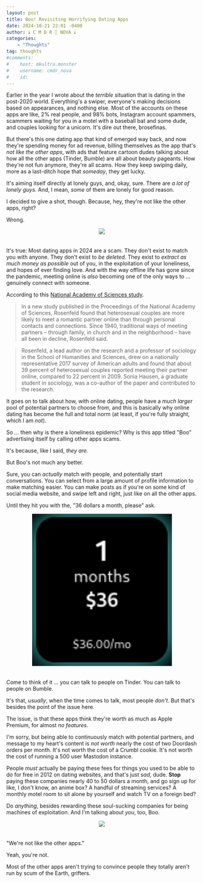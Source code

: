 ```yaml
---
layout: post
title: Boo! Revisiting Horrifying Dating Apps
date: 2024-10-21 22:01 -0400
author: 𐕣 C M D R ░ NOVA 𐕣
categories:
    - "Thoughts"
tag: thoughts
#comments:
#    host: mkultra.monster
#    username: cmdr_nova
#    id:
---
```


Earlier in the year I wrote about the *terrible* situation that is dating in the post-2020 world. Everything's a swiper, everyone's making decisions based on appearances, and nothing else. Most of the accounts on these apps are like, 2% real people, and 98% bots, Instagram account spammers, scammers waiting for you in a motel with a baseball bat and some dude, and couples looking for a unicorn. It's dire out there, brosefinas.

But there's this one dating app that kind of emerged way back, and now they're spending money for ad revenue, billing themselves as the app that's *not like the other apps*, with ads that feature cartoon dudes talking about how all the other apps (Tinder, Bumble) are all about beauty pageants. How they're not fun anymore, they're all scams. How they keep swiping daily, more as a last-ditch hope that *someday*, they get lucky.

It's aiming itself directly at lonely guys, and, okay, sure. There are *a lot of lonely guys*. And, I mean, *some* of them are lonely for good reason.

I decided to give a shot, though. Because, hey, they're not like the other apps, right?

Wrong.

<center>
<img src="/img/posts/boo/boo.avif">
</center>
<br />

It's true: Most dating apps in 2024 are a scam. They don't exist to match you with anyone. They don't exist to *be deleted*. They exist to *extract as much money as possible* out of you, in the exploitation of your loneliness, and hopes of ever finding love. And with the way offline life has gone since the pandemic, meeting online is *also* becoming one of the only ways to ... genuinely connect with someone.

According to this <a href="https://news.stanford.edu/stories/2019/08/online-dating-popular-way-u-s-couples-meet#:~:text=Matchmaking%20is%20now%20the%20primary,and%20contributed%20to%20the%20research." target="_blank">National Academy of Sciences study</a>.

>In a new study published in the Proceedings of the National Academy of Sciences, Rosenfeld found that heterosexual couples are more likely to meet a romantic partner online than through personal contacts and connections. Since 1940, traditional ways of meeting partners – through family, in church and in the neighborhood – have all been in decline, Rosenfeld said.

>Rosenfeld, a lead author on the research and a professor of sociology in the School of Humanities and Sciences, drew on a nationally representative 2017 survey of American adults and found that about 39 percent of heterosexual couples reported meeting their partner online, compared to 22 percent in 2009. Sonia Hausen, a graduate student in sociology, was a co-author of the paper and contributed to the research.

It goes on to talk about how, with online dating, people have a *much larger* pool of potential partners to choose from, and this is basically why online dating has become the full and total norm (at least, if you're fully straight, which I am *not*).

So ... then why is there a loneliness epidemic? Why is this app titled "Boo" advertising itself by calling other apps scams.

It's because, like I said, *they are.*

But Boo's not much any better.

Sure, you can *actually* match with people, and potentially start conversations. You can select from a large amount of profile information to make matching easier. You can make posts as if you're on some kind of social media website, and swipe left and right, just like on all the other apps.

Until they hit you with the, "36 dollars a month, please" ask.

<center>
<img src="/img/posts/boo/37.png">
</center>
<br />

Come to think of it ... you can talk to people on Tinder. You can talk to people on Bumble. 

It's that, *usually*, when the time comes to talk, most people *don't*. But that's besides the point of the issue here.

The issue, is that these apps think they're worth as much as Apple Premium, for almost *no features*.

I'm sorry, but being able to continuously match with potential partners, and message to my heart's content is *not worth* nearly the cost of two Doordash orders per month. It's not worth the cost of a Crumbl cookie. It's not worth the cost of running a 500 user Mastodon instance.

People *must* actually be paying these fees for things you used to be able to do for free in 2012 on dating websites, and that's just *sad*, dude. **Stop** paying these companies nearly 40 to 50 dollars a month, and go sign up for like, I don't know, an anime box? A handful of streaming services? A monthly motel room to sit alone by yourself and watch TV on a foreign bed?

Do *anything*, besides rewarding these soul-sucking companies for being machines of exploitation. And I'm talking about *you*, too, Boo.

<center>
<img src="/img/posts/boo/boo2.avif">
</center>
<br />

"We're not like the other apps."

Yeah, you're not.

Most of the other apps aren't trying to convince people they totally aren't run by scum of the Earth, grifters.
